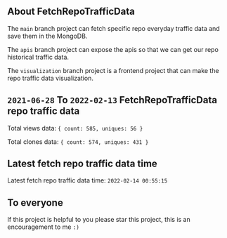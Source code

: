 ## About FetchRepoTrafficData

The `main` branch project can fetch specific repo everyday traffic data and save them in the MongoDB.

The `apis` branch project can expose the apis so that we can get our repo historical traffic data.

The `visualization` branch project is a frontend project that can make the repo traffic data visualization.

## `2021-06-28` To `2022-02-13` FetchRepoTrafficData repo traffic data

Total views data: `{ count: 585, uniques: 56 }`

Total clones data: `{ count: 574, uniques: 431 }`

## Latest fetch repo traffic data time

Latest fetch repo traffic data time: `2022-02-14 00:55:15`

## To everyone

If this project is helpful to you please star this project, this is an encouragement to me `:)`



